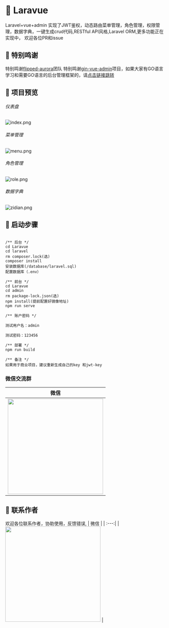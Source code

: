 # :tada: Laravue
Laravel+vue+admin 实现了JWT鉴权，动态路由菜单管理，角色管理，权限管理，数据字典，一键生成crud代码,RESTful API风格,Laravel ORM,更多功能正在实现中，
欢迎各位PR和issue

## :cake: 特别鸣谢
特别鸣谢[flipped-aurora](https://github.com/flipped-aurora地址)团队
特别鸣谢[gin-vue-admin](https://github.com/flipped-aurora/gin-vue-admin)项目，如果大家有GO语言学习和需要GO语言的后台管理框架的，请[点击链接跳转](https://github.com/flipped-aurora/gin-vue-admin)

## :cake: 项目预览
###### 仪表盘
![index.png](https://i.loli.net/2020/11/22/JeApBcPHONZ3bsG.png)

###### 菜单管理
![menu.png](https://i.loli.net/2020/11/22/EvgUVTZPJaIm6lN.png)

###### 角色管理
![role.png](https://i.loli.net/2020/11/22/XR1dAuVchp2LQyD.png)

###### 数据字典
![zidian.png](https://i.loli.net/2020/11/22/lTWLzi4BdU3A8oX.png)


## :cake: 启动步骤
```

/** 后台 */
cd Laravue
cd laravel
rm composer.lock(选)
composer install
安装数据库(/database/laravel.sql)
配置数据库（.env）

/** 前台 */
cd Laravue
cd admin
rm package-lock.json(选)
npm install(提前配置好镜像地址)
npm run serve

/** 账户密码 */

测试用户名：admin

测试密码：123456

/** 部署 */
npm run build

/** 备注 */
如果用于商业项目，建议重新生成自己的key 和jwt-key

```

### 微信交流群
| 微信 |
| :---:| 
| <img width="300" src="https://i.loli.net/2020/11/22/phXRNIdOtDf8lkS.jpg"> |

## :cake: 联系作者
欢迎各位联系作者，协助使用，反馈错误,
| 微信 |
| :---:| 
| <img width="300" src="https://i.loli.net/2020/11/22/phXRNIdOtDf8lkS.jpg"> |